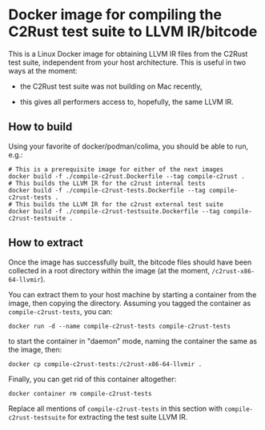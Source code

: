 Docker image for compiling the C2Rust test suite to LLVM IR/bitcode
===================================================================

This is a Linux Docker image for obtaining LLVM IR files from the C2Rust test suite, independent
from your host architecture.  This is useful in two ways at the moment:

- the C2Rust test suite was not building on Mac recently,

- this gives all performers access to, hopefully, the same LLVM IR.

How to build
------------

Using your favorite of docker/podman/colima, you should be able to run, e.g.:

```
# This is a prerequisite image for either of the next images
docker build -f ./compile-c2rust.Dockerfile --tag compile-c2rust .
# This builds the LLVM IR for the c2rust internal tests
docker build -f ./compile-c2rust-tests.Dockerfile --tag compile-c2rust-tests .
# This builds the LLVM IR for the c2rust external test suite
docker build -f ./compile-c2rust-testsuite.Dockerfile --tag compile-c2rust-testsuite .
```

How to extract
--------------

Once the image has successfully built, the bitcode files should have been collected in a root
directory within the image (at the moment, `/c2rust-x86-64-llvmir`).

You can extract them to your host machine by starting a container from the image, then copying the
directory.  Assuming you tagged the container as `compile-c2rust-tests`, you can:

```
docker run -d --name compile-c2rust-tests compile-c2rust-tests
```

to start the container in "daemon" mode, naming the container the same as the image, then:

```
docker cp compile-c2rust-tests:/c2rust-x86-64-llvmir .
```

Finally, you can get rid of this container altogether:

```
docker container rm compile-c2rust-tests
```

Replace all mentions of `compile-c2rust-tests` in this section with `compile-c2rust-testsuite` for
extracting the test suite LLVM IR.
